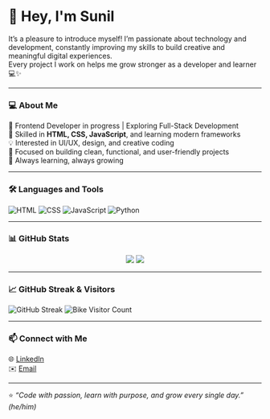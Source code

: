 # 👋 Hey, I'm Sunil

It’s a pleasure to introduce myself! I’m passionate about technology and development, constantly improving my skills to build creative and meaningful digital experiences.  
Every project I work on helps me grow stronger as a developer and learner 💻✨

---

### 💻 About Me
🚀 Frontend Developer in progress | Exploring Full-Stack Development  
🧠 Skilled in **HTML, CSS, JavaScript**, and learning modern frameworks  
💡 Interested in UI/UX, design, and creative coding  
🎯 Focused on building clean, functional, and user-friendly projects  
🌱 Always learning, always growing

---

### 🛠️ Languages and Tools
![HTML](https://img.shields.io/badge/HTML5-E34F26?style=for-the-badge&logo=html5&logoColor=white)
![CSS](https://img.shields.io/badge/CSS3-1572B6?style=for-the-badge&logo=css3&logoColor=white)
![JavaScript](https://img.shields.io/badge/JavaScript-F7DF1E?style=for-the-badge&logo=javascript&logoColor=black)
![Python](https://img.shields.io/badge/Python-3776AB?style=for-the-badge&logo=python&logoColor=white)

---

### 📊 GitHub Stats

<p align="center">
  <img src="https://github-readme-stats.vercel.app/api?username=suneel2506&show_icons=true&theme=tokyonight" />
  <img src="https://github-readme-stats.vercel.app/api/top-langs/?username=suneel2506&layout=compact&theme=tokyonight" />
</p>

---

### 📈 GitHub Streak & Visitors
![GitHub Streak](https://github-readme-streak-stats.herokuapp.com/?user=suneel2506&theme=tokyonight)
![Bike Visitor Count](https://your-generated-image-link.com/visitor-count.png)




---

### 📫 Connect with Me
🌐 [LinkedIn](www.linkedin.com/in/sunilkumar2596)  
✉️ [Email](mailto:sk6001726@gmail.com)

---

⭐ *“Code with passion, learn with purpose, and grow every single day.”*  
*(he/him)*
